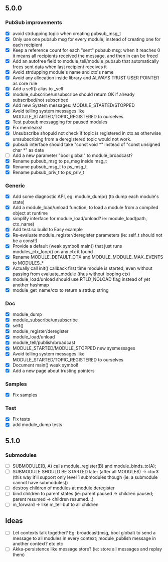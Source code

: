 ## 5.0.0

### PubSub improvements
- [x] avoid strdupping topic when creating pubsub_msg_t
- [x] Only use one pubsub msg for every module, instead of  creating one for each recipient
- [x] Keep a reference count for each "sent" pubsub msg: when it reaches 0 it means all recipients received the message, and then in can be freed
- [x] Add an autofree field to module_tell/module_pubsub that automatically frees sent data when last recipient receives it
- [x] Avoid strdupping module's name and ctx's name
- [x] Avoid any allocation inside library and ALWAYS TRUST USER POINTER as core rule
- [x] Add a self() alias to _self
- [x] module_subscribe/unsubscribe should return OK if already subscribed/not subscribed
- [x] Add new System messages: MODULE_STARTED/STOPPED
- [x] Avoid telling system messages like MODULE_STARTED/TOPIC_REGISTERED to ourselves
- [x] Test pubsub messagging for paused modules
- [x] Fix memleaks!
- [x] Unsubscribe shopuld not check if topic is registered in ctx as otherwise umsubscribing from a deregistered topic would not work.
- [x] pubsub interface should take "const void *" instead of "const unsigned char *" as data
- [ ] Add a new parameter "bool global" to module_broadcast?
- [x] Rename pubsub_msg to ps_msg inside msg_t
- [x] Rename pubsub_msg_t to ps_msg_t
- [x] Rename pubsub_priv_t to ps_priv_t

### Generic
- [x] Add some diagnostic API, eg: module_dump() (to dump each module's state)
- [x] Add a module_load/unload function, to load a module from a compiled object at runtime
- [x] simplify interface for module_load/unload? ie: module_load(path, ctx_name)
- [x] Add test.so build to Easy example
- [x] Re-evaluate module_register/deregister parameters (ie: self_t should not be a const!)
- [x] Provide a default (weak symbol) main() that just runs modules_ctx_loop() on any ctx it found
- [x] Rename MODULE_DEFAULT_CTX and MODULE_MODULE_MAX_EVENTS to MODULES_*
- [x] Actually call init() callback first time module is started, even without passing from evaluate_module (thus without looping ctx)
- [x] module_load/unload should use RTLD_NOLOAD flag instead of yet another hashmap
- [x] module_get_name/ctx to return a strdup string

### Doc
- [x] module_dump
- [x] module_subscribe/unsubscribe
- [x] self()
- [x] module_register/deregister
- [x] module_load/unload
- [x] module_tell/publish/broadcast
- [x] MODULE_STARTED/MODULE_STOPPED new sysmessages
- [x] Avoid telling system messages like MODULE_STARTED/TOPIC_REGISTERED to ourselves
- [x] Document main() weak symbol!
- [x] Add a new page about trusting pointers

### Samples
- [x] Fix samples

### Test
- [x] Fix tests
- [x] add module_dump tests

## 5.1.0

### Submodules
- [ ] SUBMODULE(B, A) calls module_register(B) and module_binds_to(A);
- [ ] SUBMODULE SHOULD BE STARTED later (after all MODULES) -> ctor3 (this way it'll support only level 1 submodules though (ie: a submodule cannot have submodules))
- [ ] destroy children of modules at module deregister
- [ ] bind children to parent states (ie: parent paused -> children paused; parent resumed -> children resumed...)
- [ ] m_forward -> like m_tell but to all children

## Ideas
- [ ] Let contexts talk together? Eg: broadcast(msg, bool global) to send a message to all modules in every context; module_publish message in another context? etc etc
- [ ] Akka-persistence like message store? (ie: store all messages and replay them)
